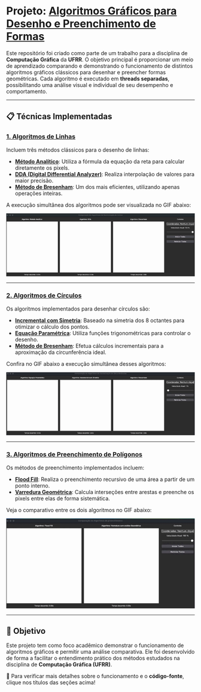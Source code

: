 # Projeto: [Algoritmos Gráficos para Desenho e Preenchimento de Formas](#)

Este repositório foi criado como parte de um trabalho para a disciplina de **Computação Gráfica** da **UFRR**. O objetivo principal é proporcionar um meio de aprendizado comparando e demonstrando o funcionamento de distintos algoritmos gráficos clássicos para desenhar e preencher formas geométricas. Cada algoritmo é executado em **threads separadas**, possibilitando uma análise visual e individual de seu desempenho e comportamento.

---

## 📋 Técnicas Implementadas

### [1. Algoritmos de Linhas](Linhas/README.md)
Incluem três métodos clássicos para o desenho de linhas:
- **[Método Analítico](#)**: Utiliza a fórmula da equação da reta para calcular diretamente os pixels.
- **[DDA (Digital Differential Analyzer)](#)**: Realiza interpolação de valores para maior precisão.
- **[Método de Bresenham](#)**: Um dos mais eficientes, utilizando apenas operações inteiras.

A execução simultânea dos algoritmos pode ser visualizada no GIF abaixo:

![GIF comparando os algoritmos de linha](Linhas/Test_linha.gif)

---

### [2. Algoritmos de Círculos](Circulos/README.md)
Os algoritmos implementados para desenhar círculos são:
- **[Incremental com Simetria](#)**: Baseado na simetria dos 8 octantes para otimizar o cálculo dos pontos.
- **[Equação Paramétrica](#)**: Utiliza funções trigonométricas para controlar o desenho.
- **[Método de Bresenham](#)**: Efetua cálculos incrementais para a aproximação da circunferência ideal.

Confira no GIF abaixo a execução simultânea desses algoritmos:

![GIF comparando os algoritmos de círculo](Circulos/Tese_Circufferencia.gif)

---

### [3. Algoritmos de Preenchimento de Polígonos](Preenchimento/README.md)
Os métodos de preenchimento implementados incluem:
- **[Flood Fill](#)**: Realiza o preenchimento recursivo de uma área a partir de um ponto interno.
- **[Varredura Geométrica](#)**: Calcula interseções entre arestas e preenche os pixels entre elas de forma sistemática.

Veja o comparativo entre os dois algoritmos no GIF abaixo:

![GIF comparando os algoritmos de preenchimento](Preenchimento/Teste_Preenchimento.gif)

---

## 🎯 Objetivo

Este projeto tem como foco acadêmico demonstrar o funcionamento de algoritmos gráficos e permitir uma análise comparativa. Ele foi desenvolvido de forma a facilitar o entendimento prático dos métodos estudados na disciplina de **Computação Gráfica (UFRR)**.

👀 Para verificar mais detalhes sobre o funcionamento e o **código-fonte**, clique nos títulos das seções acima!
